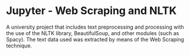 # Jupyter - Web Scraping and NLTK

A university project that includes text preprocessing and processing with the use of the NLTK library, BeautifulSoup, and other modules (such as Spacy). The text data used was extracted by means of the Web Scraping technique.
